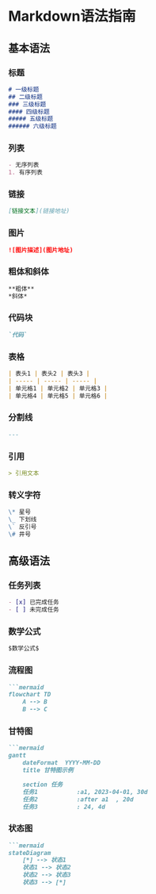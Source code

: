 # Markdown语法指南

## 基本语法

### 标题
```markdown
# 一级标题
## 二级标题
### 三级标题
#### 四级标题
##### 五级标题
###### 六级标题
```

### 列表
```markdown
- 无序列表
1. 有序列表
```

### 链接
```markdown
[链接文本](链接地址)
```

### 图片
```markdown
![图片描述](图片地址)
```

### 粗体和斜体
```markdown
**粗体**
*斜体*
```

### 代码块
```markdown
`代码`
```

### 表格
```markdown
| 表头1 | 表头2 | 表头3 |
| ----- | ----- | ----- |
| 单元格1 | 单元格2 | 单元格3 |
| 单元格4 | 单元格5 | 单元格6 |
```

### 分割线
```markdown
---
```

### 引用
```markdown
> 引用文本
```

### 转义字符
```markdown
\* 星号
\_ 下划线
\` 反引号
\# 井号
```

## 高级语法

### 任务列表
```markdown
- [x] 已完成任务
- [ ] 未完成任务
```

### 数学公式
```markdown
$数学公式$
```

### 流程图
```markdown
```mermaid
flowchart TD
    A --> B
    B --> C
```

### 甘特图
```markdown
```mermaid
gantt
    dateFormat  YYYY-MM-DD
    title 甘特图示例

    section 任务
    任务1           :a1, 2023-04-01, 30d
    任务2           :after a1  , 20d
    任务3           : 24, 4d
```

### 状态图
```markdown
```mermaid
stateDiagram
    [*] --> 状态1
    状态1 --> 状态2
    状态2 --> 状态3
    状态3 --> [*]
```